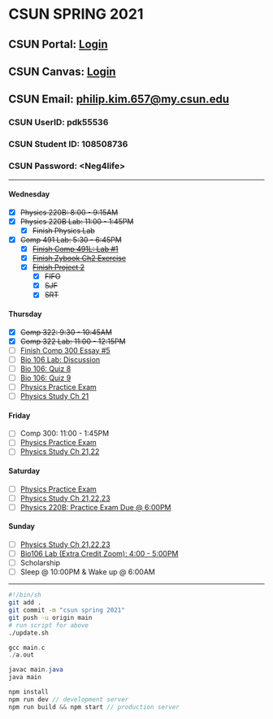 # CSUN SPRING 2021

## CSUN Portal: [Login](https://auth.csun.edu/cas/login?method=POST&service=https%3A%2F%2Fmynorthridge.csun.edu%2Fpsp%2FPANRPRD%2F%3Fcmd%3Dlogin%26languageCd%3DENG)

## CSUN Canvas: [Login](https://auth.csun.edu/cas/login?service=https://mynorthridge.csun.edu/psp/PANRPRD/?cmd=login&languageCd=ENG)

## CSUN Email: [philip.kim.657@my.csun.edu](https://mail.google.com/mail/u/0/?ogbl#inbox)

### CSUN UserID: pdk55536

### CSUN Student ID: 108508736

### CSUN Password: \<Neg4life>

***

#### Wednesday

- [X] ~~Physics 220B: 8:00 - 9:15AM~~
- [X] ~~Physics 220B Lab: 11:00 - 1:45PM~~
  - [X] ~~Finish Physics Lab~~
- [X] ~~Comp 491 Lab: 5:30 - 6:45PM~~
  - [X] ~~[Finish Comp 491L: Lab #1](https://docs.google.com/spreadsheets/d/1jBQKT3liELgpTbFgqcYbL12p7KXyOfZrEwGDWHCHIzk/edit?ouid=103452000981440923965&usp=sheets_home&ths=true)~~
  - [X] ~~[Finish Zybook Ch2 Exercise](https://docs.google.com/document/d/1R8GEAMWxzc6ClVCBaq5jRYqGm9UDqejmy2T-rN6809Q/edit)~~
  - [X] ~~[Finish Project 2](https://canvas.csun.edu/courses/103947/assignments/975529)~~
    - [X] ~~FIFO~~
    - [X] ~~SJF~~
    - [X] ~~SRT~~

#### Thursday

- [X] ~~Comp 322: 9:30 - 10:45AM~~
- [X] ~~Comp 322 Lab: 11:00 - 12:15PM~~
- [ ] [Finish Comp 300 Essay #5](https://docs.google.com/document/d/1RxAGM3rwNtKEHA0ya-xSJxAhwSMWDap4xyQab0wvGIc/edit)
- [ ] [Bio 106 Lab: Discussion](https://canvas.csun.edu/courses/102340/discussion_topics/1057228?module_item_id=3294518)
- [ ] [Bio 106: Quiz 8](https://canvas.csun.edu/courses/91145/quizzes/267667)
- [ ] [Bio 106: Quiz 9](https://canvas.csun.edu/courses/91145/quizzes/267657)
- [ ] [Physics Practice Exam](https://docs.google.com/document/d/1IhAfLo_hjznWVY6u8tDw4UsYmSJULve7jYRV3rfSbYA/edit)
- [ ] [Physics Study Ch 21](https://docs.google.com/document/d/1JX4J3CjCF9OobUxwsSfdl3E4tuZtMZcFp0g8jPKmp1c/edit)

#### Friday

- [ ] Comp 300: 11:00 - 1:45PM
- [ ] [Physics Practice Exam](https://docs.google.com/document/d/1IhAfLo_hjznWVY6u8tDw4UsYmSJULve7jYRV3rfSbYA/edit)
- [ ] [Physics Study Ch 21,22](https://docs.google.com/document/d/1JX4J3CjCF9OobUxwsSfdl3E4tuZtMZcFp0g8jPKmp1c/edit)

#### Saturday

- [ ] [Physics Practice Exam](https://docs.google.com/document/d/1IhAfLo_hjznWVY6u8tDw4UsYmSJULve7jYRV3rfSbYA/edit)
- [ ] [Physics Study Ch 21,22,23](https://docs.google.com/document/d/1JX4J3CjCF9OobUxwsSfdl3E4tuZtMZcFp0g8jPKmp1c/edit)
- [ ] [Physics 220B: Practice Exam Due @ 6:00PM](https://canvas.csun.edu/courses/90844/assignments/942453?module_item_id=3378692)

#### Sunday

- [ ] [Physics Study Ch 21,22,23](https://docs.google.com/document/d/1JX4J3CjCF9OobUxwsSfdl3E4tuZtMZcFp0g8jPKmp1c/edit)
- [ ] [Bio106 Lab (Extra Credit Zoom): 4:00 - 5:00PM](https://csun.zoom.us/w/87830258549?tk=6a54MsoAKhQkxh9D_8pi-pR1XvYs1PSRB3hYvi_yuyo.DQIAAAAUcxdjdRZWM2xtcnNfdFJDT0dYOW9xRTJkT0xRAAAAAAAAAAAAAAAAAAAAAAAAAAAA&pwd=TFIzaTRhRFdwVnpSQlBhREF1WkVXUT09&uuid=WN_xIpxihTmSpuPnHK5bdal0Q)
- [ ] Scholarship
- [ ] Sleep @ 10:00PM & Wake up @ 6:00AM

***

```bash
#!/bin/sh
git add .
git commit -m "csun spring 2021"
git push -u origin main
# run script for above
./update.sh
```

```c
gcc main.c
./a.out
```

```java
javac main.java
java main
```

```javascript
npm install
npm run dev // development server
npm run build && npm start // production server
```

